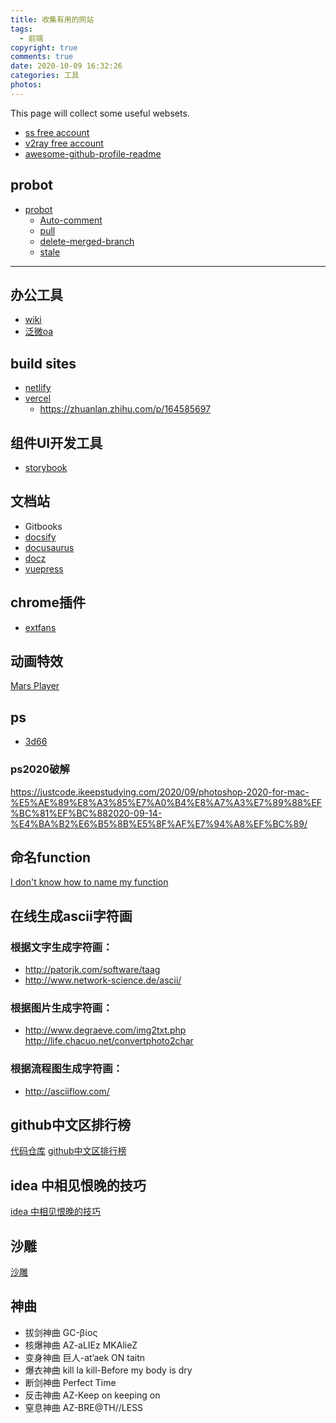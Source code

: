 ```yaml
---
title: 收集有用的网站
tags:
  - 前端
copyright: true
comments: true
date: 2020-10-09 16:32:26
categories: 工具
photos:
---
```


This page will collect some useful websets.

* [ss free account](https://github.com/Alvin9999/new-pac/wiki/ss%E5%85%8D%E8%B4%B9%E8%B4%A6%E5%8F%B7)
* [v2ray free account](https://github.com/Alvin9999/new-pac/wiki/v2ray%E5%85%8D%E8%B4%B9%E8%B4%A6%E5%8F%B7)
* [awesome-github-profile-readme](https://github.com/abhisheknaiidu/awesome-github-profile-readme)

## probot

* [probot](https://probot.github.io/apps/)
  * [Auto-comment](https://probot.github.io/apps/auto-comment/)
  * [pull](https://probot.github.io/apps/pull/)
  * [delete-merged-branch](https://github.com/svanboxel/delete-merged-branch)
  * [stale](https://probot.github.io/apps/stale/)

---
<!--more-->

## 办公工具
- [wiki](https://www.atlassian.com/software/confluence)
- [泛微oa](https://www.weaver.com.cn/)

## build sites
- [netlify](https://www.netlify.com/)
- [vercel](https://vercel.com/)
  - https://zhuanlan.zhihu.com/p/164585697

## 组件UI开发工具
- [storybook](https://github.com/storybookjs/storybook)

## 文档站
- Gitbooks
- [docsify](https://docsify.js.org/#/)
- [docusaurus](https://docusaurus.io/)
- [docz](https://www.docz.site/)
- [vuepress](https://vuepress.vuejs.org/zh/)

## chrome插件
- [extfans](https://www.extfans.com/)

## 动画特效
[Mars Player](https://render.alipay.com/p/s/mars-editor/)

## ps
- [3d66](https://www.3d66.com/)

### ps2020破解
https://justcode.ikeepstudying.com/2020/09/photoshop-2020-for-mac-%E5%AE%89%E8%A3%85%E7%A0%B4%E8%A7%A3%E7%89%88%EF%BC%81%EF%BC%882020-09-14-%E4%BA%B2%E6%B5%8B%E5%8F%AF%E7%94%A8%EF%BC%89/

## 命名function
[I don't know how to name my function](https://namingmyfunction.vercel.app/)

## 在线生成ascii字符画
### 根据文字生成字符画：
- http://patorjk.com/software/taag
- http://www.network-science.de/ascii/

### 根据图片生成字符画：
- http://www.degraeve.com/img2txt.php
http://life.chacuo.net/convertphoto2char

### 根据流程图生成字符画：
- http://asciiflow.com/

## github中文区排行榜
[代码仓库](https://github.com/jaywcjlove/github-rank)
[github中文区排行榜](https://jaywcjlove.gitee.io/github-rank/users.china.html)

## idea 中相见恨晚的技巧
[idea 中相见恨晚的技巧](https://atips.cn/idea/)

## 沙雕
[沙雕](https://shadiao.app/)

## 神曲
- 拔剑神曲 GC-βίος
- 核爆神曲 AZ-aLIEz MKAlieZ
- 变身神曲 巨人-at’aek ON taitn
- 爆衣神曲 kill la kill-Before my body is dry
- 断剑神曲 Perfect Time
- 反击神曲 AZ-Keep on keeping on
- 窒息神曲 AZ-BRE@TH//LESS
